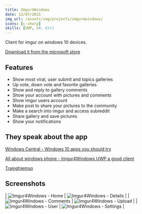 ```yaml
---
title: Imgur4Windows
date: 12/07/2015
img_url: /assets/img/projects/imgur4windows/
icons: [c-sharp]
skills: [UWP, C#, Git]
---
```


Client for imgur on windows 10 devices.

[Download it from the microsoft store](https://www.microsoft.com/en-us/p/imgur4windows/9nblggh5wwsd#activetab=pivot:overviewtab)

## Features
- Show most viral, user submit and topics galleries
- Up vote, down vote and favorite galleries
- Show and reply to gallery comments
- Show your account with pictures and comments
- Show imgur users account
- Make post to share your pictures to the community
- Make a search into imgur and access subreddit
- Share gallery and save pictures
- Show your notifications

## They speak about the app

[Windows Central - Windows 10 apps you should try](https://www.windowscentral.com/5-windows-10-apps-you-should-try-july-15-2016)

[All about windows phone - Imgur4Windows UWP a good client](http://allaboutwindowsphone.com/flow/item/22933_Mini-review_Imgur4Windows_UWP.php)

[Trainghiemso](https://trainghiemso.vn/imgur4windows-xem-tai-va-quan-ly-anh-imgur-tren-windows-10/)

## Screenshots

| ![Imgur4Windows - Home]({{page.img_url}}screenshot1.jfif)  | ![Imgur4Windows - Details]({{page.img_url}}screenshot2.jfif)  |
| ![Imgur4Windows - Comments]({{page.img_url}}screenshot3.jfif)  | ![Imgur4Windows - Upload]({{page.img_url}}screenshot4.jfif)  |
| ![Imgur4Windows - User]({{page.img_url}}screenshot5.jfif)  | ![Imgur4Windows - Settings]({{page.img_url}}screenshot6.jfif)  | 